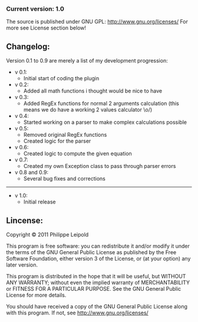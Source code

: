### Current version: 1.0

The source is published under GNU GPL: http://www.gnu.org/licenses/
For more see License section below!

Changelog:
----------
Version 0.1 to 0.9 are merely a list of my development progression:

* v 0.1:
    - Initial start of coding the plugin
* v 0.2:
    - Added all math functions i thought would be nice to have
* v 0.3:
    - Added RegEx functions for normal 2 arguments calculation (this means we do have a working 2 values calculator \o/)
* v 0.4:
    - Started working on a parser to make complex calculations possible
* v 0.5:
    - Removed original RegEx functions
    - Created logic for the parser
* v 0.6:
    - Created logic to compute the given equation
* v 0.7:
    - Created my own Exception class to pass through parser errors
* v 0.8 and 0.9:
    - Several bug fixes and corrections

---------------------------

* v 1.0:
    - Initial release

Lincense:
---------

Copyright &copy; 2011  Philippe Leipold

This program is free software: you can redistribute it and/or modify
it under the terms of the GNU General Public License as published by
the Free Software Foundation, either version 3 of the License, or
(at your option) any later version.

This program is distributed in the hope that it will be useful,
but WITHOUT ANY WARRANTY; without even the implied warranty of
MERCHANTABILITY or FITNESS FOR A PARTICULAR PURPOSE.  See the
GNU General Public License for more details.

You should have received a copy of the GNU General Public License
along with this program.  If not, see <http://www.gnu.org/licenses/>